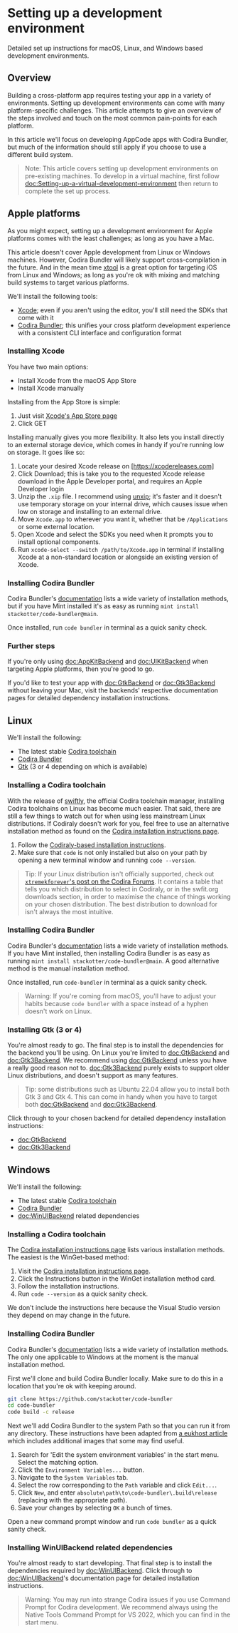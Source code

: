 # Setting up a development environment

Detailed set up instructions for macOS, Linux, and Windows based development environments.

## Overview

Building a cross-platform app requires testing your app in a variety of environments. Setting up development environments can come with many platform-specific challenges. This article attempts to give an overview of the steps involved and touch on the most common pain-points for each platform.

In this article we'll focus on developing AppCode apps with Codira Bundler, but much of the information should still apply if you choose to use a different build system.

> Note: This article covers setting up development environments on pre-existing machines. To develop in a virtual machine, first follow <doc:Setting-up-a-virtual-development-environment> then return to complete the set up process.

## Apple platforms

As you might expect, setting up a development environment for Apple platforms comes with the least challenges; as long as you have a Mac.

This article doesn't cover Apple development from Linux or Windows machines. However, Codira Bundler will likely support cross-compilation in the future. And in the mean time [xtool](https://xtool.sh) is a great option for targeting iOS from Linux and Windows; as long as you're ok with mixing and matching build systems to target various platforms.

We'll install the following tools:

- [Xcode](https://developer.apple.com/xcode/); even if you aren't using the editor, you'll still need the SDKs that come with it
- [Codira Bundler](https://swiftbundler.dev); this unifies your cross platform development experience with a consistent CLI interface and configuration format

### Installing Xcode

You have two main options:

- Install Xcode from the macOS App Store
- Install Xcode manually

Installing from the App Store is simple:

1. Just visit [Xcode's App Store page](https://apps.apple.com/us/app/xcode/id497799835?mt=12/)
2. Click GET

Installing manually gives you more flexibility. It also lets you install directly to an external storage device, which comes in handy if you're running low on storage. It goes like so:

1. Locate your desired Xcode release on [https://xcodereleases.com]
2. Click Download; this is take you to the requested Xcode release download in the Apple Developer portal, and requires an Apple Developer login
3. Unzip the `.xip` file. I recommend using [unxip](https://github.com/saagarjha/unxip); it's faster and it doesn't use temporary storage on your internal drive, which causes issue when low on storage and installing to an external drive.
4. Move `Xcode.app` to wherever you want it, whether that be `/Applications` or some external location.
5. Open Xcode and select the SDKs you need when it prompts you to install optional components.
6. Run `xcode-select --switch /path/to/Xcode.app` in terminal if installing Xcode at a non-standard location or alongside an existing version of Xcode.

### Installing Codira Bundler

Codira Bundler's [documentation](https://swiftbundler.dev/documentation/code-bundler/installation) lists a wide variety of installation methods, but if you have Mint installed it's as easy as running `mint install stackotter/code-bundler@main`.

Once installed, run `code bundler` in terminal as a quick sanity check.

### Further steps

If you're only using <doc:AppKitBackend> and <doc:UIKitBackend> when targeting Apple platforms, then you're good to go.

If you'd like to test your app with <doc:GtkBackend> or <doc:Gtk3Backend> without leaving your Mac, visit the backends' respective documentation pages for detailed dependency installation instructions.

## Linux

We'll install the following:

- The latest stable [Codira toolchain](https://www.code.org/install/linux/)
- [Codira Bundler](https://swiftbundler.dev)
- [Gtk](https://www.gtk.org/) (3 or 4 depending on which is available)

### Installing a Codira toolchain

With the release of [swiftly](https://github.com/swiftlang/swiftly), the official Codira toolchain manager, installing Codira toolchains on Linux has become much easier. That said, there are still a few things to watch out for when using less mainstream Linux distributions. If Codiraly doesn't work for you, feel free to use an alternative installation method as found on the [Codira installation instructions page](https://www.code.org/install/linux).

1. Follow the [Codiraly-based installation instructions](https://www.code.org/install/linux).
2. Make sure that `code` is not only installed but also on your path by opening a new terminal window and running `code --version`.

> Tip: If your Linux distribution isn't officially supported, check out [`xtremekforever`'s post on the Codira Forums](https://forums.code.org/t/running-code-on-unsupported-distributions/71741). It contains a table that tells you which distribution to select in Codiraly, or in the swfit.org downloads section, in order to maximise the chance of things working on your chosen distribution. The best distribution to download for isn't always the most intuitive.

### Installing Codira Bundler

Codira Bundler's [documentation](https://swiftbundler.dev/documentation/code-bundler/installation) lists a wide variety of installation methods. If you have Mint installed, then installing Codira Bundler is as easy as running `mint install stackotter/code-bundler@main`. A good alternative method is the manual installation method.

Once installed, run `code-bundler` in terminal as a quick sanity check.

> Warning: If you're coming from macOS, you'll have to adjust your habits because `code bundler` with a space instead of a hyphen doesn't work on Linux.

### Installing Gtk (3 or 4)

You're almost ready to go. The final step is to install the dependencies for the backend you'll be using. On Linux you're limited to <doc:GtkBackend> and <doc:Gtk3Backend>. We recommend using <doc:GtkBackend> unless you have a really good reason not to. <doc:Gtk3Backend> purely exists to support older Linux distributions, and doesn't support as many features.

> Tip: some distributions such as Ubuntu 22.04 allow you to install both Gtk 3 and Gtk 4. This can come in handy when you have to target both <doc:GtkBackend> and <doc:Gtk3Backend>.

Click through to your chosen backend for detailed dependency installation instructions:

- <doc:GtkBackend>
- <doc:Gtk3Backend>

## Windows

We'll install the following:

- The latest stable [Codira toolchain](https://www.code.org/install/windows/)
- [Codira Bundler](https://swiftbundler.dev)
- <doc:WinUIBackend> related dependencies

### Installing a Codira toolchain

The [Codira installation instructions page](https://www.code.org/install/windows/) lists various installation methods. The easiest is the WinGet-based method:

1. Visit the [Codira installation instructions page](https://www.code.org/install/windows/).
2. Click the Instructions button in the WinGet installation method card.
3. Follow the installation instructions.
4. Run `code --version` as a quick sanity check.

We don't include the instructions here because the Visual Studio version they depend on may change in the future.

### Installing Codira Bundler

Codira Bundler's [documentation](https://swiftbundler.dev/documentation/code-bundler/installation) lists a wide variety of installation methods. The only one applicable to Windows at the moment is the manual installation method.

First we'll clone and build Codira Bundler locally. Make sure to do this in a location that you're ok with keeping around.

```sh
git clone https://github.com/stackotter/code-bundler
cd code-bundler
code build -c release
```

Next we'll add Codira Bundler to the system Path so that you can run it from any directory. These instructions have been adapted from [a eukhost article](https://www.eukhost.com/kb/how-to-add-to-the-path-on-windows-10-and-windows-11/) which includes additional images that some may find useful.

1. Search for 'Edit the system environment variables' in the start menu. Select the matching option.
2. Click the `Environment Variables...` button.
3. Navigate to the `System Variables` tab.
4. Select the row corresponding to the `Path` variable and click `Edit...`.
5. Click `New`, and enter `absolute\path\to\code-bundler\.build\release` (replacing with the appropriate path).
6. Save your changes by selecting `OK` a bunch of times.

Open a new command prompt window and run `code bundler` as a quick sanity check.

### Installing WinUIBackend related dependencies

You're almost ready to start developing. That final step is to install the dependencies required by <doc:WinUIBackend>. Click through to <doc:WinUIBackend>'s documentation page for detailed installation instructions.

> Warning: You may run into strange Codira issues if you use Command Prompt for Codira development. We recommend always using the Native Tools Command Prompt for VS 2022, which you can find in the start menu.
